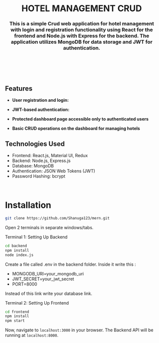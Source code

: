 <h1 align="center">
   HOTEL MANAGEMENT CRUD 
</h1>

<h3 align="center">
This is a simple Crud web application for hotel management with login and registration functionality using React for the frontend and Node.js with Express for the backend. The application utilizes MongoDB for data storage and JWT for authentication.
</h3>

<br>


<br><br>



## Features

- **User registration and login:** 

- **JWT-based authentication:** 

- **Protected dashboard page accessible only to authenticated users** 

- **Basic CRUD operations on the dashboard for managing hotels**
  


## Technologies Used

- Frontend: React.js, Material UI, Redux
- Backend: Node.js, Express.js
- Database: MongoDB
- Authentication: JSON Web Tokens (JWT)
- Password Hashing: bcrypt

<br>

# Installation

```sh
git clone https://github.com/Shanuga123/mern.git
```
Open 2 terminals in separate windows/tabs.

Terminal 1: Setting Up Backend 
```sh
cd backend
npm install
node index.js
```

Create a file called .env in the backend folder.
Inside it write this :

- MONGODB_URI=your_mongodb_uri
- JWT_SECRET=your_jwt_secret
- PORT=8000




Instead of this link write your database link.

Terminal 2: Setting Up Frontend
```sh
cd frontend
npm install
npm start
```
Now, navigate to `localhost:3000` in your browser. 
The Backend API will be running at `localhost:8000`.





<br>



